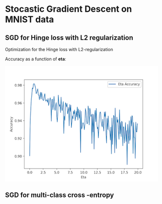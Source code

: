 <h1> Stocastic Gradient Descent on MNIST data </h>
<h2> SGD for Hinge loss with L2 regularization </h2>
<p> Optimization for the Hinge loss with L2-regularization </p>

<p> Accuracy as a function of <b>eta</b>:</p>
<img src="https://github.com/nezawr/university/blob/main/intro_to_ml/HW3/charts/1_a.png" alt="alt text" title="Eta" width="500" />


<h2> SGD for multi-class cross -entropy</h2>
 
